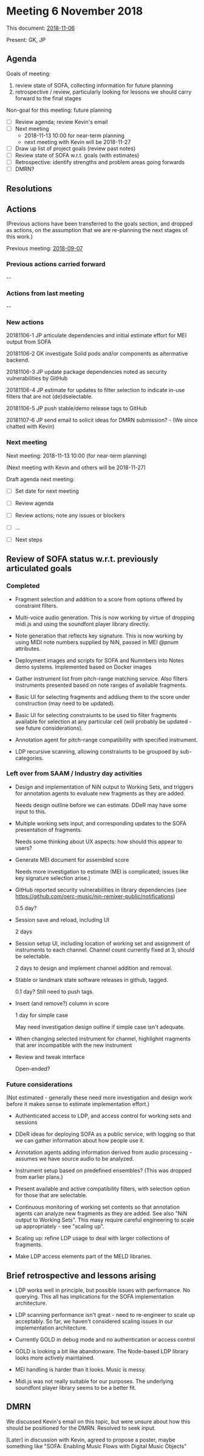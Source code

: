 # Meeting 6 November 2018

This document: [2018-11-06](./2018-11-06-meeting.md)

Present: GK, JP

## Agenda

Goals of meeting:

1. review state of SOFA, collecting information for future planning
2. retrospective / review, particularly looking for lessons we should carry forward to the final stages

Non-goal for this meeting: future planning

- [ ] Review agenda; review Kevin's email
- [ ] Next meeting
    - 2018-11-13 10:00 for near-term planning
    - next meeting with Kevin will be 2018-11-27
- [ ] Draw up list of project goals (review past notes)
- [ ] Review state of SOFA w.r.t. goals (with estimates)
- [ ] Retrospective: identify strengths and problem areas going forwards
- [ ] DMRN?

## Resolutions

## Actions

(Previous actions have been transferred to the goals section, and dropped as actions, on the assumption that we are re-planning the next stages of this work.)

Previous meeting: [2018-09-07](./2018-09-07-meeting.md)

### Previous actions carried forward

--

### Actions from last meeting

--

### New actions

20181106-1 JP articulate dependencies and initial estimate effort for MEI output from SOFA

20181106-2 GK investigate Solid pods and/or components as altermative backend.

20181106-3 JP update package dependencies noted as security vulnerabilities by GitHub

20181106-4 JP estimate for updates to filter selection to indicate in-use filters that are not (de)dselectable.

20181106-5 JP push stable/demo release tags to GitHub

20181107-6 JP send email to solicit ideas for DMRN submission?
    - (We since chatted with Kevin)


### Next meeting

Next meeting: 2018-11-13 10:00 (for near-term planning)

(Next meeting with Kevin and others will be 2018-11-27)

Draft agenda next meeting:

- [ ] Set date for next meeting
- [ ] Review agenda
- [ ] Review actions; note any issues or blockers
- [ ] ...
- [ ] Next steps


## Review of SOFA status w.r.t. previously articulated goals

### Completed

- Fragment selection and addition to a score from options offered by constraint filters.

- Multi-voice audio generation.  This is now working by virtue of dropping midi.js and using the soundfont player library directly.

- Note generation that reflects key signature.  This is now working by using MIDI note numbers supplied by NiN, passed in MEI @pnum attributes.

- Deployment images and scripts for SOFA and Numnbers into Notes demo systems.  Implemented based on Docker images

- Gather instrument list from pitch-range matching service.  Also filters instruments presented based on note ranges of available fragments.

- Basic UI for selecting fragments and addiung them to the score under construction (may need to be updated).

- Basic UI for selecting constraiunts to be used tio filter fragments available for selection at any particular cell (will probably be updated - see future considerations).

- Annotation agent for pitch-range compatibility with specified instrument.

- LDP recursive scanning, allowing constraiunts to be groupoed by sub-categories.

### Left over from SAAM / Industry day activities

- Design and implementation of NiN output to Working Sets, and triggers for annotation agents to evaluate new fragments as they are added.

    Needs design outline before we can estimate.  DDeR may have some input to this.

- Multiple working sets input, and corresponding updates to the SOFA presentation of fragments.

    Needs some thinking about UX aspects: how should this appear to users?

- Generate MEI document for assembled score

    Needs more investigation to estimate (MEI is complicated; issues like key signature selection arise.)

- GitHub reported security vulnerabilities in library dependencies (see https://github.com/oerc-music/nin-remixer-public/notifications)

    0.5 day?

- Session save and reload, including UI

    2 days

- Session setup UI, including location of working set and assignment of instruments to each channel. Channel count currently fixed at 3, should be selectable.

    2 days to design and implement channel addition and removal.

- Stable or landmark state software releases in github, tagged.

    0.1 day?  Still need to push tags.

- Insert (and remove?) column in score

    1 day for simple case

    May need investigation design outline if simple case isn't adequate.

- When changing selected instrument for channel, highlighnt rragments that arer incompatible with the new instrument

- Review and tweak interface

    Open-ended?


### Future considerations

(Not estimated - generally these need more investigation and design work before it makes sense to estimate implementation effort.)

- Authenticated access to LDP, and access control for working sets and sessions

- DDeR ideas for deploying SOFA as a public service, with logging so that we can gather information about how people use it.

- Annotation agents adding information derived from audio processing - assumes we have source audio to be analyzed.

- Instrument setup based on predefined ensembles?  (This was dropped from earlier plans.)

- Present available and active compatibility filters, with selection option for those that are selectable. 

- Continuous monitoring of working set contents so that annotation agents can analyze new fragments as they are added.  See also "NiN output to Working Sets".  This masy require careful engineering to scale up appropriately - see "scaling up".

- Scaling up: refine LDP usage to deal with larger collections of fragments.

- Make LDP access elements part of the MELD libraries.


## Brief retrospective and lessons arising

- LDP works well in principle, but possible issues with performance.  No querying.  This all has implications for the SOFA implementation architecture.

- LDP scanning performance isn't great - need to re-engineer to scale up acceptably.  So far, we haven't considered scaling issues in our implementation architecture.

- Currently GOLD in debug mode and no authentication or access control

- GOLD is looking a bit like abandonware.  The Node-based LDP library looks more actively maintained.

- MEI handling is harder than it looks.  Music is messy.

- Midi.js was not really suitable for our purposes.  The underlying soundfont player library seems to be a better fit.


## DMRN

We discussed Kevin's email on this topic, but were unsure about how this should be positioned for the DMRN.  Resolved to seek input.

[Later] in discussion with Kevin, agreed to propose a poster, maybe something like "SOFA: Enabling Music Flows with Digital Music Objects"

